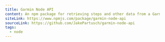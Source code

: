 ```yaml
---
title: Garmin Node API
content: An npm package for retrieving steps and other data from a Garmin Connect account.
siteLink: https://www.npmjs.com/package/garmin-node-api
sourceLink: https://github.com/JakePartusch/garmin-node-api
tags:
  - node
---
```

